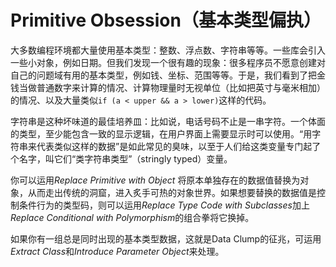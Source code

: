 # Primitive Obsession（基本类型偏执）

大多数编程环境都大量使用基本类型：整数、浮点数、字符串等等。一些库会引入一些小对象，例如日期。但我们发现一个很有趣的现象：很多程序员不愿意创建对自己的问题域有用的基本类型，例如钱、坐标、范围等等。于是，我们看到了把金钱当做普通数字来计算的情况、计算物理量时无视单位（比如把英寸与毫米相加）的情况、以及大量类似`if (a < upper && a > lower)`这样的代码。

字符串是这种坏味道的最佳培养皿：比如说，电话号码不止是一串字符。一个体面的类型，至少能包含一致的显示逻辑，在用户界面上需要显示时可以使用。“用字符串来代表类似这样的数据”是如此常见的臭味，以至于人们给这类变量专门起了个名字，叫它们“类字符串类型”（stringly typed）变量。

你可以运用*Replace Primitive with Object* 将原本单独存在的数据值替换为对象，从而走出传统的洞窟，进入炙手可热的对象世界。如果想要替换的数据值是控制条件行为的类型码，则可以运用*Replace Type Code with Subclasses*加上*Replace Conditional with Polymorphism*的组合拳将它换掉。

如果你有一组总是同时出现的基本类型数据，这就是Data Clump的征兆，可运用*Extract Class*和*Introduce Parameter Object*来处理。
